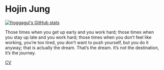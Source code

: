 # Hojin Jung

[![froggagul's GitHub stats](https://github-readme-stats.vercel.app/api?username=froggagul)](https://github.com/anuraghazra/github-readme-stats)

Those times when you get up early and you work hard; those times when you stay up late and you work hard; those times when you don’t feel like working, you’re too tired, you don’t want to push yourself, but you do it anyway; that is actually the dream. That’s the dream. It’s not the destination, it’s the journey.

[CV](https://github.com/froggagul/froggagul/blob/main/research_cv.pdf)  


